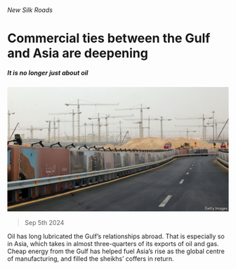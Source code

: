 ###### New Silk Roads

# Commercial ties between the Gulf and Asia are deepening 

##### It is no longer just about oil 

![image](images/20240907_WBP502.jpg) 

> Sep 5th 2024 

Oil has long lubricated the Gulf’s relationships abroad. That is especially so in Asia, which takes in almost three-quarters of its exports of oil and gas. Cheap energy from the Gulf has helped fuel Asia’s rise as the global centre of manufacturing, and filled the sheikhs’ coffers in return.

